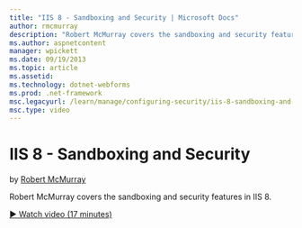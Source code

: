 ```yaml
---
title: "IIS 8 - Sandboxing and Security | Microsoft Docs"
author: rmcmurray
description: "Robert McMurray covers the sandboxing and security features in IIS 8."
ms.author: aspnetcontent
manager: wpickett
ms.date: 09/19/2013
ms.topic: article
ms.assetid: 
ms.technology: dotnet-webforms
ms.prod: .net-framework
msc.legacyurl: /learn/manage/configuring-security/iis-8-sandboxing-and-security
msc.type: video
---
```

IIS 8 - Sandboxing and Security
====================
by [Robert McMurray](https://github.com/rmcmurray)

Robert McMurray covers the sandboxing and security features in IIS 8.

[&#9654; Watch video (17 minutes)](https://channel9.msdn.com/Blogs/IIS-NET-Site-Videos/iis-8-sandboxing-and-security)